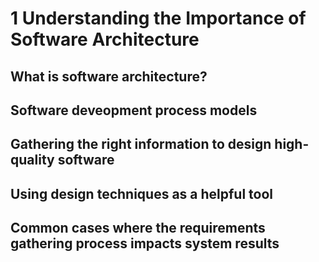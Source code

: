 # 1 Understanding the Importance of Software Architecture

## What is software architecture?

## Software deveopment process models

## Gathering the right information to design high-quality software

## Using design techniques as a helpful tool

## Common cases where the requirements gathering process impacts system results

